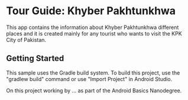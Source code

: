 Tour Guide: Khyber Pakhtunkhwa
===================================

This app contains the information about Khyber Pakhtunkhwa different places and it is created mainly for any tourist who wants to 
visit the KPK City of Pakistan.

Getting Started
---------------

This sample uses the Gradle build system. To build this project, use the
"gradlew build" command or use "Import Project" in Android Studio.

On this project working by ... as part of the Android Basics Nanodegree.
